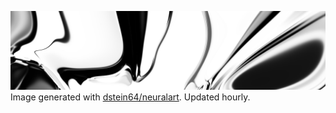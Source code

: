 [![neuralart][thumbnail]][link]
Image generated with [dstein64/neuralart][neuralart]. Updated hourly. 

[thumbnail]: https://github.com/dstein64/dstein64/blob/neuralart/neuralart-thumbnail.jpg?raw=true
[link]: https://github.com/dstein64/dstein64/blob/neuralart/neuralart.png?raw=true
[neuralart]: https://github.com/dstein64/neuralart
